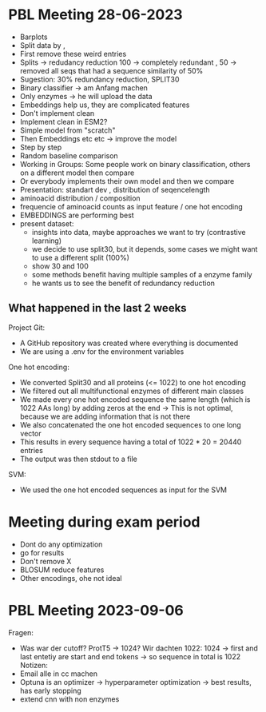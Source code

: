 # PBL Meeting 28-06-2023 
- Barplots
- Split data by ,
- First remove these weird entries
- Splits →  redudancy reduction 100 →  completely redundant , 50 →  removed all seqs that had a sequence similarity of 50%
- Sugestion: 30% redundancy reduction, SPLIT30
- Binary classifier →  am Anfang machen
- Only enzymes →  he will upload the data
- Embeddings help us, they are complicated features
- Don't implement clean
- Implement clean in ESM2?
- Simple model from "scratch"
- Then Embeddings etc etc →  improve the model
- Step by step
- Random baseline comparison
- Working in Groups: Some people work on binary classification, others on a different model then compare
- Or everybody implements their own model and then we compare
- Presentation: standart dev , distribution of seqencelength
- aminoacid distribution / composition
- frequencie of aminoacid counts as input feature / one hot encoding
- EMBEDDINGS are performing best
- present dataset:
	- insights into data, maybe approaches we want to try (contrastive learning)
	- we decide to use split30, but it depends, some cases we might want to use a different split (100%)
	- show 30 and 100
	- some methods benefit having multiple samples of a enzyme family
	- he wants us to see the benefit of redundancy reduction

## What happened in the last 2 weeks 
Project Git:
- A GitHub repository was created where everything is documented
- We are using a .env for the environment variables

One hot encoding:
- We converted Split30 and all proteins (<= 1022) to one hot encoding
- We filtered out all multifunctional enzymes of different main classes
- We made every one hot encoded sequence the same length (which is 1022 AAs long) by adding zeros at the end →  This is not optimal, because we are adding information that is not there
- We also concatenated the one hot encoded sequences to one long vector
- This results in every sequence having a total of 1022 * 20 = 20440 entries
- The output was then stdout to a file

SVM:
- We used the one hot encoded sequences as input for the SVM


# Meeting during exam period 
- Dont do any optimization
- go for results
- Don't remove X
- BLOSUM reduce features
- Other encodings, ohe not ideal

# PBL Meeting 2023-09-06
Fragen:
- Was war der cutoff? ProtT5 →  1024? Wir dachten 1022: 1024 →  first and last entetiy are start and end tokens →  so sequence in total is 1022
Notizen:
- Email alle in cc machen 
- Optuna is an optimizer →  hyperparameter optimization →  best results, has early stopping
- extend cnn with non enzymes
